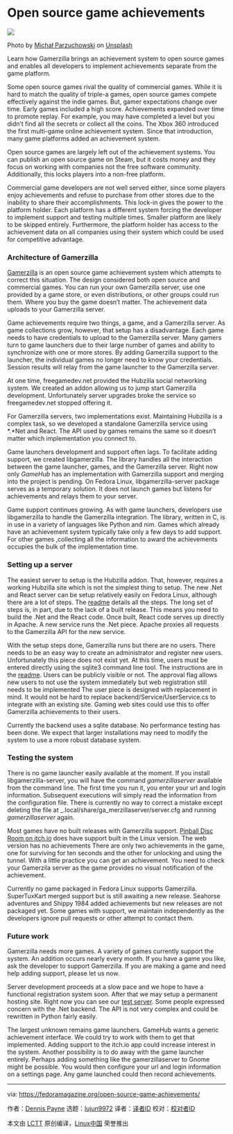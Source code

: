 [#]: subject: "Open source game achievements"
[#]: via: "https://fedoramagazine.org/open-source-game-achievements/"
[#]: author: "Dennis Payne https://fedoramagazine.org/author/dulsi/"
[#]: collector: "lujun9972"
[#]: translator: "toknow-gh"
[#]: reviewer: " "
[#]: publisher: " "
[#]: url: " "

Open source game achievements
======

![][1]

Photo by [Michał Parzuchowski][2] on [Unsplash][3]

Learn how Gamerzilla brings an achievement system to open source games and enables all developers to implement achievements separate from the game platform.

Some open source games rival the quality of commercial games. While it is hard to match the quality of triple-a games, open source games compete effectively against the indie games. But, gamer expectations change over time. Early games included a high score. Achievements expanded over time to promote replay. For example, you may have completed a level but you didn’t find all the secrets or collect all the coins. The Xbox 360 introduced the first multi-game online achievement system. Since that introduction, many game platforms added an achievement system.

Open source games are largely left out of the achievement systems. You can publish an open source game on Steam, but it costs money and they focus on working with companies not the free software community. Additionally, this locks players into a non-free platform.

Commercial game developers are not well served either, since some players enjoy achievements and refuse to purchase from other stores due to the inability to share their accomplishments. This lock-in gives the power to the platform holder. Each platform has a different system forcing the developer to implement support and testing multiple times. Smaller platform are likely to be skipped entirely. Furthermore, the platform holder has access to the achievement data on all companies using their system which could be used for competitive advantage.

### Architecture of Gamerzilla

[Gamerzilla][4] is an open source game achievement system which attempts to correct this situation. The design considered both open source and commercial games. You can run your own Gamerzilla server, use one provided by a game store, or even distributions, or other groups could run them. Where you buy the game doesn’t matter. The achievement data uploads to your Gamerzilla server.

Game achievements require two things, a game, and a Gamerzilla server. As game collections grow, however, that setup has a disadvantage. Each game needs to have credentials to upload to the Gamerzilla server. Many gamers turn to game launchers due to their large number of games and ability to synchronize with one or more stores. By adding Gamerzilla support to the launcher, the individual games no longer need to know your credentials. Session results will relay from the game launcher to the Gamerzilla server.

At one time, freegamedev.net provided the Hubzilla social networking system. We created an addon allowing us to jump start Gamerzilla development. Unfortunately server upgrades broke the service so freegamedev.net stopped offering it.

For Gamerzilla servers, two implementations exist. Maintaining Hubzilla is a complex task, so we developed a standalone Gamerzilla service using *.*Net and React. The API used by games remains the same so it doesn’t matter which implementation you connect to.

Game launchers development and support often lags. To facilitate adding support, we created libgamerzilla. The library handles all the interaction between the game launcher, games, and the Gamerzilla server. Right now only _GameHub_ has an implementation with Gamerzilla support and merging into the project is pending. On Fedora Linux, libgamerzilla-server package serves as a temporary solution. It does not launch games but listens for achievements and relays them to your server.

Game support continues growing. As with game launchers, developers use libgamerzilla to handle the Gamerzilla integration. The library, written in C, is in use in a variety of languages like Python and nim. Games which already have an achievement system typically take only a few days to add support. For other games ,collecting all the information to award the achievements occupies the bulk of the implementation time.

### Setting up a server

The easiest server to setup is the Hubzilla addon. That, however, requires a working Hubzilla site which is not the simplest thing to setup. The new .Net and React server can be setup relatively easily on Fedora Linux, although there are a lot of steps. The [readme][5] details all the steps. The long set of steps is, in part, due to the lack of a built release. This means you need to build the .Net and the React code. Once built, React code serves up directly in Apache. A new service runs the .Net piece. Apache proxies all requests to the Gamerzilla API for the new service.

With the setup steps done, Gamerzilla runs but there are no users. There needs to be an easy way to create an administrator and register new users. Unfortunately this piece does not exist yet. At this time, users must be entered directly using the sqlite3 command line tool. The instructions are in the [readme][5]. Users can be publicly visible or not. The approval flag allows new users to not use the system immediately but web registration still needs to be implemented The user piece is designed with replacement in mind. It would not be hard to replace backend/Service/UserService.cs to integrate with an existing site. Gaming web sites could use this to offer Gamerzilla achievements to their users.

Currently the backend uses a sqlite database. No performance testing has been done. We expect that larger installations may need to modify the system to use a more robust database system.

### Testing the system

There is no game launcher easily available at the moment. If you install libgamerzilla-server, you will have the command _gamerzillaserver_ available from the command line. The first time you run it, you enter your url and login information. Subsequent executions will simply read the information from the configuration file. There is currently no way to correct a mistake except deleting the file at _.local/share/ga_merzillaserver/server.cfg and running _gamerzillaserver_ again.

Most games have no built releases with Gamerzilla support. [Pinball Disc Room on itch.io][6] does have support built in the Linux version. The web version has no achievements There are only two achievements in the game, one for surviving for ten seconds and the other for unlocking and using the tunnel. With a little practice you can get an achievement. You need to check your Gamerzila server as the game provides no visual notification of the achievement.

Currently no game packaged in Fedora Linux supports Gamerzilla. SuperTuxKart merged support but is still awaiting a new release. Seahorse adventures and Shippy 1984 added achievements but new releases are not packaged yet. Some games with support, we maintain independently as the developers ignore pull requests or other attempt to contact them.

### Future work

Gamerzilla needs more games. A variety of games currently support the system. An addition occurs nearly every month. If you have a game you like, ask the developer to support Gamerzilla. If you are making a game and need help adding support, please let us now.

Server development proceeds at a slow pace and we hope to have a functional registration system soon. After that we may setup a permanent hosting site. Right now you can see our [test server][7]. Some people expressed concern with the .Net backend. The API is not very complex and could be rewritten in Python fairly easily.

The largest unknown remains game launchers. GameHub wants a generic achievement interface. We could try to work with them to get that implemented. Adding support to the itch.io app could increase interest in the system. Another possibility is to do away with the game launcher entirely. Perhaps adding something like the gamerzillaserver to Gnome might be possible. You would then configure your url and login information on a settings page. Any game launched could then record achievements.

--------------------------------------------------------------------------------

via: https://fedoramagazine.org/open-source-game-achievements/

作者：[Dennis Payne][a]
选题：[lujun9972][b]
译者：[译者ID](https://github.com/译者ID)
校对：[校对者ID](https://github.com/校对者ID)

本文由 [LCTT](https://github.com/LCTT/TranslateProject) 原创编译，[Linux中国](https://linux.cn/) 荣誉推出

[a]: https://fedoramagazine.org/author/dulsi/
[b]: https://github.com/lujun9972
[1]: https://fedoramagazine.org/wp-content/uploads/2021/09/game_acheivements-816x345.jpg
[2]: https://unsplash.com/@mparzuchowski?utm_source=unsplash&utm_medium=referral&utm_content=creditCopyText
[3]: https://unsplash.com/s/photos/jenga?utm_source=unsplash&utm_medium=referral&utm_content=creditCopyText
[4]: http://identicalsoftware.com/gamerzilla/
[5]: https://github.com/dulsi/gamerzilla.net#readme
[6]: https://dulsi.itch.io/pinball-disc-room
[7]: http://108.49.106.217/
